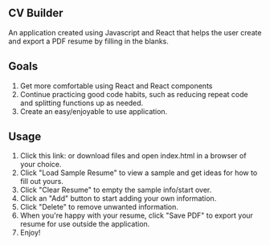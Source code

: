 ## CV Builder

An application created using Javascript and React that helps the user create and export a PDF resume by filling in the blanks.

## Goals

1. Get more comfortable using React and React components
2. Continue practicing good code habits, such as reducing repeat code and splitting functions up as needed.
3. Create an easy/enjoyable to use application.

## Usage

1. Click this link: or download files and open index.html in a browser of your choice.
2. Click "Load Sample Resume" to view a sample and get ideas for how to fill out yours.
3. Click "Clear Resume" to empty the sample info/start over.
4. Click an "Add" button to start adding your own information.
5. Click "Delete" to remove unwanted information.
4. When you're happy with your resume, click "Save PDF" to export your resume for use outside the application.
5. Enjoy!